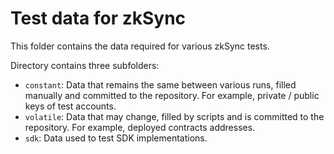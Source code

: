 # Test data for zkSync

This folder contains the data required for various zkSync tests.

Directory contains three subfolders:

- `constant`: Data that remains the same between various runs, filled manually and committed to the repository. For
  example, private / public keys of test accounts.
- `volatile`: Data that may change, filled by scripts and is committed to the repository. For example, deployed
  contracts addresses.
- `sdk`: Data used to test SDK implementations.

